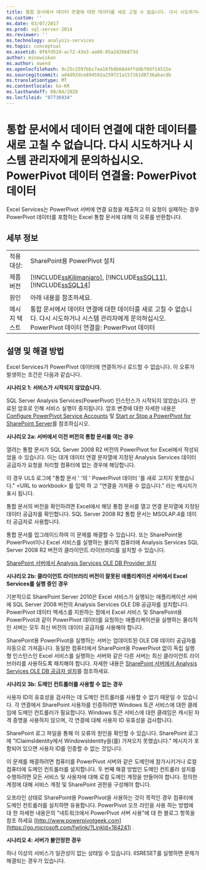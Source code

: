 ```yaml
---
title: 통합 문서에서 데이터 연결에 대한 데이터를 새로 고칠 수 없습니다. 다시 시도하거나 시스템 관리자에게 문의하십시오. PowerPivot 데이터 연결을 새로 고치지 못했습니다. Microsoft Docs
ms.custom: ''
ms.date: 03/07/2017
ms.prod: sql-server-2014
ms.reviewer: ''
ms.technology: analysis-services
ms.topic: conceptual
ms.assetid: 0f6fd52d-ac72-43e3-aa08-05a2d2bb873d
author: minewiskan
ms.author: owend
ms.openlocfilehash: 9c25c2597bbc7aa16fb8b66d4ffddbf0df14515e
ms.sourcegitcommit: ad4d92dce894592a259721a1571b1d8736abacdb
ms.translationtype: MT
ms.contentlocale: ko-KR
ms.lasthandoff: 08/04/2020
ms.locfileid: "87736934"
---
```

# <a name="unable-to-refresh-data-for-a-data-connection-in-the-workbook-try-again-or-contact-your-system-administrator-the-following-connections-failed-to-refresh-powerpivot-data"></a>통합 문서에서 데이터 연결에 대한 데이터를 새로 고칠 수 없습니다. 다시 시도하거나 시스템 관리자에게 문의하십시오. PowerPivot 데이터 연결을: PowerPivot 데이터
  Excel Services는 PowerPivot 서버에 연결 요청을 제출하고 이 요청이 실패하는 경우 PowerPivot 데이터를 포함하는 Excel 통합 문서에 대해 이 오류를 반환합니다.  
  
## <a name="details"></a>세부 정보  
  
|||  
|-|-|  
|적용 대상:|SharePoint용 PowerPivot 설치|  
|제품 버전|[!INCLUDE[ssKilimanjaro](../../includes/sskilimanjaro-md.md)], [!INCLUDE[ssSQL11](../../includes/sssql11-md.md)], [!INCLUDE[ssSQL14](../../includes/sssql14-md.md)]|  
|원인|아래 내용을 참조하세요.|  
|메시지 텍스트|통합 문서에서 데이터 연결에 대한 데이터를 새로 고칠 수 없습니다. 다시 시도하거나 시스템 관리자에게 문의하십시오. PowerPivot 데이터 연결을: PowerPivot 데이터|  
  
## <a name="explanation-and-resolution"></a>설명 및 해결 방법  
 Excel Services가 PowerPivot 데이터에 연결하거나 로드할 수 없습니다. 이 오류가 발생하는 조건은 다음과 같습니다.  
  
 **시나리오 1: 서비스가 시작되지 않았습니다.**  
  
 SQL Server Analysis Services(PowerPivot) 인스턴스가 시작되지 않았습니다. 만료된 암호로 인해 서비스 실행이 중지됩니다. 암호 변경에 대한 자세한 내용은 [Configure PowerPivot Service Accounts](configure-power-pivot-service-accounts.md) 및 [Start or Stop a PowerPivot for SharePoint Server](start-or-stop-a-power-pivot-for-sharepoint-server.md)를 참조하십시오.  
  
 **시나리오 2a: 서버에서 이전 버전의 통합 문서를 여는 경우**  
  
 열려는 통합 문서가 SQL Server 2008 R2 버전의 PowerPivot for Excel에서 작성되었을 수 있습니다. 이는 대개 데이터 연결 문자열에 지정된 Analysis Services 데이터 공급자가 요청을 처리할 컴퓨터에 없는 경우에 해당합니다.  
  
 이 경우 ULS 로그에 "통합 문서 ' '의 ' PowerPivot 데이터 '를 새로 고치지 못했습니다." \<URL to workbook> 를 입력 하 고 "연결을 가져올 수 없습니다." 라는 메시지가 표시 됩니다.  
  
 통합 문서의 버전을 확인하려면 Excel에서 해당 통합 문서를 열고 연결 문자열에 지정된 데이터 공급자를 확인합니다. SQL Server 2008 R2 통합 문서는 MSOLAP.4를 데이터 공급자로 사용합니다.  
  
 통합 문서를 업그레이드하여 이 문제를 해결할 수 있습니다. 또는 SharePoint용 PowerPivot이나 Excel 서비스를 실행하는 물리적 컴퓨터에 Analysis Services SQL Server 2008 R2 버전의 클라이언트 라이브러리를 설치할 수 있습니다.  
  
 [SharePoint 서버에서 Analysis Services OLE DB Provider 설치](../../sql-server/install/install-the-analysis-services-ole-db-provider-on-sharepoint-servers.md)  
  
 **시나리오 2b: 클라이언트 라이브러리 버전이 잘못된 애플리케이션 서버에서 Excel Services를 실행 중인 경우**  
  
 기본적으로 SharePoint Server 2010은 Excel 서비스가 실행되는 애플리케이션 서버에 SQL Server 2008 버전의 Analysis Services OLE DB 공급자를 설치합니다. PowerPivot 데이터 액세스를 지원하는 팜에서 Excel 서비스 및 SharePoint용 PowerPivot과 같이 PowerPivot 데이터를 요청하는 애플리케이션을 실행하는 물리적인 서버는 모두 최신 버전의 데이터 공급자를 사용해야 합니다.  
  
 SharePoint용 PowerPivot을 실행하는 서버는 업데이트된 OLE DB 데이터 공급자를 자동으로 가져옵니다. 동일한 컴퓨터에서 SharePoint용 PowerPivot 없이 독립 실행형 인스턴스인 Excel 서비스를 실행하는 서버와 같은 다른 서버는 최신 클라이언트 라이브러리를 사용하도록 패치해야 합니다. 자세한 내용은 [SharePoint 서버에서 Analysis Services OLE DB 공급자 설치](../../sql-server/install/install-the-analysis-services-ole-db-provider-on-sharepoint-servers.md)를 참조하세요.  
  
 **시나리오 3b: 도메인 컨트롤러를 사용할 수 없는 경우**  
  
 사용자 ID의 유효성을 검사하는 데 도메인 컨트롤러를 사용할 수 없기 때문일 수 있습니다. 각 연결에서 SharePoint 사용자를 인증하려면 Windows 토큰 서비스에 대한 클레임에 도메인 컨트롤러가 필요합니다. Windows 토큰 서비스에 대한 클레임은 캐시된 자격 증명을 사용하지 않으며, 각 연결에 대해 사용자 ID 유효성을 검사합니다.  
  
 SharePoint 로그 파일을 통해 이 오류의 원인을 확인할 수 있습니다. SharePoint 로그에 "IClaimsIdentity에서 WindowsIdentity을(를) 가져오지 못했습니다." 메시지가 포함되어 있으면 사용자 ID를 인증할 수 없는 것입니다.  
  
 이 문제를 해결하려면 컴퓨터를 PowerPivot 서버와 같은 도메인에 참가시키거나 로컬 컴퓨터에 도메인 컨트롤러를 설치합니다. 두 번째 해결 방법인 도메인 컨트롤러 설치를 수행하려면 모든 서비스 및 사용자에 대해 로컬 도메인 계정을 만들어야 합니다. 정의한 계정에 대해 서비스 계정 및 SharePoint 권한을 구성해야 합니다.  
  
 오프라인 상태로 SharePoint용 PowerPivot을 사용하는 것이 목적인 경우 컴퓨터에 도메인 컨트롤러를 설치하면 유용합니다. PowerPivot 오프 라인을 사용 하는 방법에 대 한 자세한 내용은의 "네트워크에서 PowerPivot 서버 사용"에 대 한 블로그 항목을 참조 하세요 [http://www.powerpivotgeek.com](https://go.microsoft.com/fwlink/?LinkId=184241) .  
  
 **시나리오 4: 서버가 불안정한 경우**  
  
 하나 이상의 서비스가 일관성이 없는 상태일 수 있습니다. IISRESET를 실행하면 문제가 해결되는 경우가 있습니다.  
  
  
